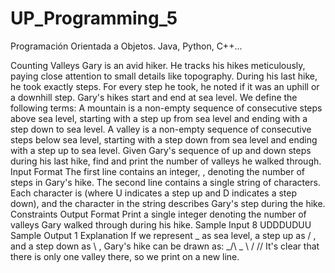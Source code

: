 # UP_Programming_5
Programación Orientada a Objetos. Java, Python, C++...

Counting Valleys 
Gary is an avid hiker. He tracks his hikes meticulously, paying close attention to small details like topography. During his last hike, he took exactly steps. For every step he took, he noted if it was an uphill or a downhill step. Gary's hikes start and end at sea level. We define the following terms: 
A mountain is a non-empty sequence of consecutive steps above sea level, starting with a step up from sea level and ending with a step down to sea level. 
A valley is a non-empty sequence of consecutive steps below sea level, starting with a step down from sea level and ending with a step up to sea level. 
Given Gary's sequence of up and down steps during his last hike, find and print the number of valleys he walked through. 
Input Format 
The first line contains an integer, , denoting the number of steps in Gary's hike. 
The second line contains a single string of characters. Each character is (where U indicates a step up and D indicates a step down), and the character in the string describes Gary's step during the hike. 
Constraints 
Output Format 
Print a single integer denoting the number of valleys Gary walked through during his hike. Sample Input 
8 
UDDDUDUU 
Sample Output 
1 Explanation 
If we represent _ as sea level, a step up as / , and a step down as \ , Gary's hike can be drawn as: 
_/\ _ 
\ / 
\/\/ 
It's clear that there is only one valley there, so we print on a new line.
